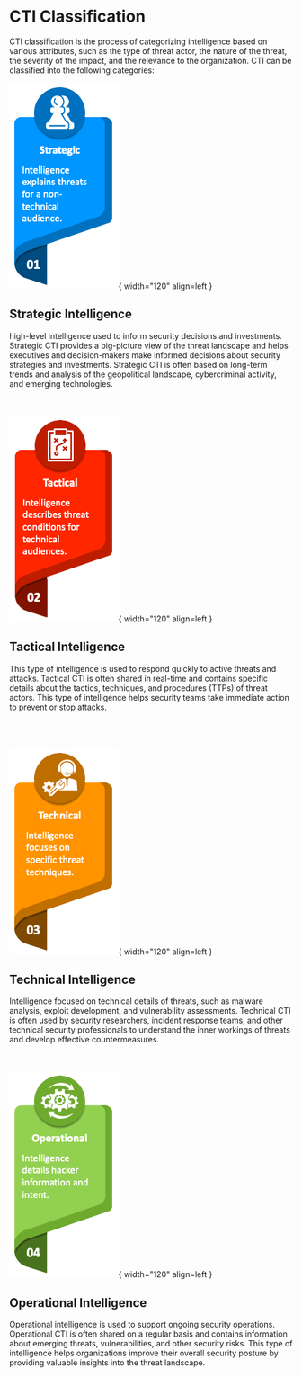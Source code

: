# CTI Classification

CTI classification is the process of categorizing intelligence based on various attributes, such as the type of threat actor, the nature of the threat, the severity of the impact, and the relevance to the organization.
CTI can be classified into the following categories:

![strategic](icons/strategic.png){ width="120" align=left }

## Strategic Intelligence 

high-level intelligence used to inform security decisions and investments. Strategic CTI provides a big-picture view of the threat landscape and helps executives and decision-makers make informed decisions about security strategies and investments. Strategic CTI is often based on long-term trends and analysis of the geopolitical landscape, cybercriminal activity, and emerging technologies.
<br>
<br>
<br>

![tactical](icons/tactical.png){ width="120" align=left }

## Tactical Intelligence 

This type of intelligence is used to respond quickly to active threats and attacks. Tactical CTI is often shared in real-time and contains specific details about the tactics, techniques, and procedures (TTPs) of threat actors. This type of intelligence helps security teams take immediate action to prevent or stop attacks.
<br>
<br>
<br>
<br>

![techical](icons/technical2.png){ width="120" align=left }

## Technical Intelligence 

Intelligence focused on technical details of threats, such as malware analysis, exploit development, and vulnerability assessments. Technical CTI is often used by security researchers, incident response teams, and other technical security professionals to understand the inner workings of threats and develop effective countermeasures.
<br>
<br>
<br>

![operational](icons/operational.png){ width="120" align=left }

## Operational Intelligence 

Operational intelligence is used to support ongoing security operations. Operational CTI is often shared on a regular basis and contains information about emerging threats, vulnerabilities, and other security risks. This type of intelligence helps organizations improve their overall security posture by providing valuable insights into the threat landscape.